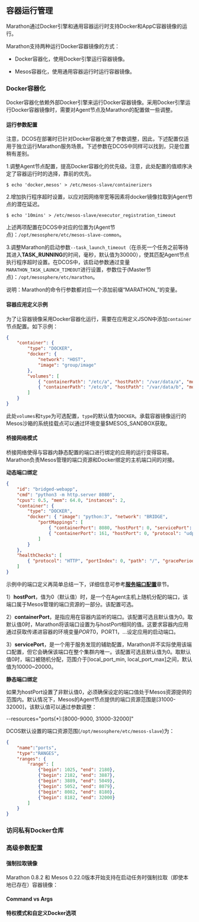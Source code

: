 ## 容器运行管理

Marathon通过Docker引擎和通用容器运行时支持Docker和AppC容器镜像的运行。

Marathon支持两种运行Docker容器镜像的方式：

* Docker容器化，使用Docker引擎运行容器镜像。

* Mesos容器化，使用通用容器运行时运行容器镜像。


### Docker容器化

Docker容器化依赖外部Docker引擎来运行Docker容器镜像。采用Docker引擎运行Docker容器镜像时，需要对Agent节点及Marathon的配置做一些调整。

#### 运行参数配置

注意，DCOS在部署时已针对Docker容器化做了参数调整，因此，下述配置仅适用于独立运行Marathon服务场景。下述参数在DCOS中同样可以找到，只是位置稍有差别。

1.调整Agent节点配置，提高Docker容器化的优先级。注意，此处配置的值顺序决定了容器运行时的选择，靠前的优先。

`$ echo 'docker,mesos' > /etc/mesos-slave/containerizers`

2.增加执行程序超时设置，以应对因网络带宽等因素将docker镜像拉取到Agent节点的潜在延迟。

`$ echo '10mins' > /etc/mesos-slave/executor_registration_timeout`

上述两项配置在DCOS中对应的位置为\(Agent节点\)：`/opt/mesosphere/etc/mesos-slave-common`。

3.调整Marathon的启动参数`--task_launch_timeout`（在杀死一个任务之前等待其进入**TASK\_RUNNING**的时间，毫秒，默认值为30000），使其匹配Agent节点执行程序超时设置。在DCOS中，该启动参数通过变量`MARATHON_TASK_LAUNCH_TIMEOUT`进行设置，参数位于\(Master节点\)：`/opt/mesosphere/etc/marathon`。

说明：Marathon的命令行参数都对应一个添加前缀“MARATHON\_”的变量。

#### 容器应用定义示例

为了让容器镜像采用Docker容器化运行，需要在应用定义JSON中添加`container`节点配置。如下示例：

```json
{ 
    "container": { 
        "type": "DOCKER", 
        "docker": { 
            "network": "HOST", 
            "image": "group/image" 
        }, 
        "volumes": [ 
            { "containerPath": "/etc/a", "hostPath": "/var/data/a", "mode": "RO" }, 
            { "containerPath": "/etc/b", "hostPath": "/var/data/b", "mode": "RW" } 
        ] 
    }
}
```

此处`volumes`和`type`为可选配置，`type`的默认值为`DOCKER`。承载容器镜像运行的Mesos沙箱的系统挂载点可以通过环境变量$MESOS\_SANDBOX获取。

#### 桥接网络模式

桥接网络使得与容器内静态配置的端口进行绑定的应用的运行变得容易。Marathon负责Mesos管理的端口资源和Docker绑定的主机端口间的对接。

**动态端口绑定**

```json
{ 
    "id": "bridged-webapp", 
    "cmd": "python3 -m http.server 8080", 
    "cpus": 0.5, "mem": 64.0, "instances": 2, 
    "container": { 
        "type": "DOCKER", 
        "docker": { "image": "python:3", "network": "BRIDGE", 
            "portMappings": [ 
                { "containerPort": 8080, "hostPort": 0, "servicePort": 9000, "protocol": "tcp" }, 
                { "containerPort": 161, "hostPort": 0, "protocol": "udp"} 
            ] 
        } 
    }, 
    "healthChecks": [ 
        { "protocol": "HTTP", "portIndex": 0, "path": "/", "gracePeriodSeconds": 5, "intervalSeconds": 20, "maxConsecutiveFailures": 3 } 
    ] 
}
```

示例中的端口定义再简单总结一下，详细信息可参考[**服务端口配置**](/dcos-network-marathon-ports.md)章节。

1）**hostPort**，值为0（默认值）时，是一个在Agent主机上随机分配的端口，该端口属于Mesos管理的端口资源的一部分。该配置可选。

2）**containerPort**，是指应用在容器内监听的端口。该配置可选且默认值为0。取默认值0时，Marathon将该端口设置为与hostPort相同的值。这要求容器内应用通过获取传递进容器的环境变量$PORT0，$PORT1，...设定应用的启动端口。

3）**servicePort**，是一个用于服务发现的辅助配置，Marathon并不实际使用该端口配置，但它会确保该端口在整个集群内唯一。该配置可选且默认值为0。取默认值0时，端口被随机分配，范围介于\[local\_port\_min, local\_port\_max\]之间，默认值为10000~20000。

**静态端口绑定**

如果为hostPort设置了非默认值0，必须确保设定的端口值处于Mesos资源提供的范围内。默认情况下，Mesos的Agent节点提供的端口资源范围是\[31000-32000\]，该默认值可以通过参数调整：

--resources="ports\(\*\):\[8000-9000, 31000-32000\]"

DCOS默认设置的端口资源范围\(`/opt/mesosphere/etc/mesos-slave`\)为：

```json
{
    "name":"ports",
    "type":"RANGES",
    "ranges": {
        "range": [
            {"begin": 1025, "end": 2180},
            {"begin": 2182, "end": 3887},
            {"begin": 3889, "end": 5049},
            {"begin": 5052, "end": 8079},
            {"begin": 8082, "end": 8180},
            {"begin": 8182, "end": 32000}
        ]
    }
}
```

### 访问私有Docker仓库

### 高级参数配置

#### 强制拉取镜像

Marathon 0.8.2 和 Mesos 0.22.0版本开始支持在启动任务时强制拉取（即使本地已存在）容器镜像：



#### **Command vs Args**

#### 特权模式和自定义Docker选项

